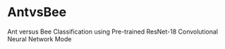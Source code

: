# AntvsBee
Ant versus Bee Classification using Pre-trained ResNet-18 Convolutional Neural Network Mode
